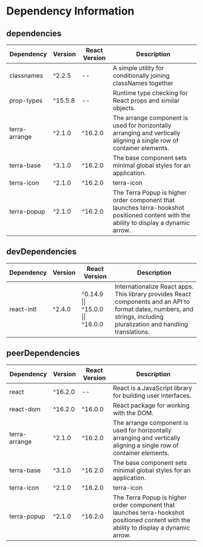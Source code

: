 # Dependency Information

## dependencies
| Dependency | Version | React Version | Description |
|-|-|-|-|
| classnames | ^2.2.5 | -- | A simple utility for conditionally joining classNames together |
| prop-types | ^15.5.8 | -- | Runtime type checking for React props and similar objects. |
| terra-arrange | ^2.1.0 | ^16.2.0 | The arrange component is used for horizontally arranging and vertically aligning a single row of container elements. |
| terra-base | ^3.1.0 | ^16.2.0 | The base component sets minimal global styles for an application. |
| terra-icon | ^2.1.0 | ^16.2.0 | terra-icon |
| terra-popup | ^2.1.0 | ^16.2.0 | The Terra Popup is higher order component that launches terra-hookshot positioned content with the ability to display a dynamic arrow. |

## devDependencies
| Dependency | Version | React Version | Description |
|-|-|-|-|
| react-intl | ^2.4.0 | ^0.14.9 \|\| ^15.0.0 \|\| ^16.0.0 | Internationalize React apps. This library provides React components and an API to format dates, numbers, and strings, including pluralization and handling translations. |

## peerDependencies
| Dependency | Version | React Version | Description |
|-|-|-|-|
| react | ^16.2.0 | -- | React is a JavaScript library for building user interfaces. |
| react-dom | ^16.2.0 | ^16.0.0 | React package for working with the DOM. |
| terra-arrange | ^2.1.0 | ^16.2.0 | The arrange component is used for horizontally arranging and vertically aligning a single row of container elements. |
| terra-base | ^3.1.0 | ^16.2.0 | The base component sets minimal global styles for an application. |
| terra-icon | ^2.1.0 | ^16.2.0 | terra-icon |
| terra-popup | ^2.1.0 | ^16.2.0 | The Terra Popup is higher order component that launches terra-hookshot positioned content with the ability to display a dynamic arrow. |

